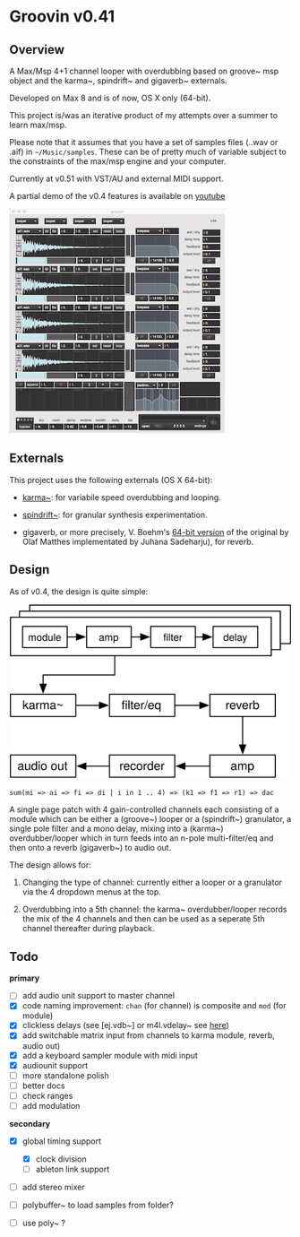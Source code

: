 # Groovin v0.41

## Overview

A Max/Msp 4+1 channel looper with overdubbing based on groove~ msp object and the karma~, spindrift~ and gigaverb~ externals.

Developed on Max 8 and is of now, OS X only (64-bit).

This project is/was an iterative product of my attempts over a summer to learn max/msp.

Please note that it assumes that you have a set of samples files (..wav or .aif) in `~/Music/samples`. These can be of pretty much of variable subject to the constraints of the max/msp engine and your computer.


Currently at v0.51 with VST/AU and external MIDI support. 

A partial demo of the v0.4 features is available on [youtube](https://youtu.be/sKZO_4qYpj0)

[![groovin v0.4](media/groovin_v04_screenshot.png)](http://www.youtube.com/watch?v=sKZO_4qYpj0)



## Externals

This project uses the following externals (OS X 64-bit):

- [karma~](https://cycling74.com/tools/karma-samplerlooper-external): for variabile speed overdubbing and looping.

- [spindrift~](http://www.michaelnorris.info/software/spindrift): for granular synthesis experimentation. 

- gigaverb, or more precisely, V. Boehm's [64-bit version](https://github.com/v7b1/gigaverb) of the original by Olaf Matthes implementated by Juhana Sadeharju), for reverb.


## Design

As of v0.4, the design is quite simple:


![overview](media/groovin.svg)


	sum(mi => ai => fi => di | i in 1 .. 4) => (k1 => f1 => r1) => dac


A single page patch with 4 gain-controlled channels each consisting of a module which can be either a (groove~) looper or a (spindrift~) granulator, a single pole filter and a mono delay, mixing into a (karma~) overdubber/looper which in turn feeds into an n-pole multi-filter/eq and then onto a reverb (gigaverb~) to audio out.

The design allows for:

1. Changing the type of channel: currently either a looper or a granulator via the 4 dropdown menus at the top.

2. Overdubbing into a 5th channel: the karma~ overdubber/looper records the mix of the 4 channels and then can be used as a seperate 5th channel thereafter during playback.


## Todo

**primary**

- [ ] add audio unit support to master channel
- [x] code naming improvement: `chan` (for channel) is composite and `mod` (for module)
- [x] clickless delays (see [ej.vdb~] or m4l.vdelay~ see [here](https://cycling74.com/forums/interpolating-delay/))
- [x] add switchable matrix input from channels to karma module, reverb, audio out)
- [x] add a keyboard sampler module with midi input
- [x] audiounit support
- [ ] more standalone polish
- [ ] better docs
- [ ] check ranges
- [ ] add modulation

**secondary**

- [x] global timing support
	- [x] clock division
	- [ ] ableton link support
- [ ] add stereo mixer
- [ ] polybuffer~ to load samples from folder?
- [ ] use poly~ ?

